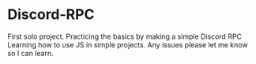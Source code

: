 # Discord-RPC
First solo project. Practicing the basics by making a simple Discord RPC
Learning how to use JS in simple projects. Any issues please let me know so I can learn.
